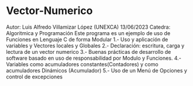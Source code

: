 # Vector-Numerico
Autor: Luis Alfredo Villamizar López (UNEXCA) 13/06/2023
Catedra: Algoritmica y Programación
Este programa es un ejemplo de uso de Funciones en Lenguaje C de forma Modular
1.- Uso y aplicación de variables y Vectores locales y Globales
2.- Declaración: escritura, carga y lectura de un vector numerico
3.- Buenas prácticas de desarrollo de software basado en uso de responsabilidad por Modulo y Funciones.
4.- Variables como acumuladores constantes(Contadores) y como acumuladores Dinámicos (Acumulador)
5.- Uso de un Menú de Opciones y control de excepciones
